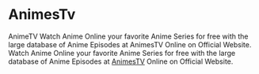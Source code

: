 # AnimesTv
AnimeTV Watch Anime Online your favorite Anime Series for free with the large database of Anime Episodes at AnimesTV Online on Official Website.
Watch Anime Online your favorite Anime Series for free with the large database of Anime Episodes at <a href="https://animestv.ink/">AnimesTV</a> Online on Official Website.
